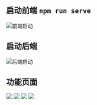 ## 启动前端   `npm run serve`

![前端启动](fuction_show/WX20230314-214003%402x.png)

## 启动后端
![后端启动](fuction_show/WX20230314-214225%402x.png)

## 功能页面

![](fuction_show/WX20230314-214338@2x.png)
![](fuction_show/WX20230314-214356@2x.png)
![](fuction_show/WX20230314-214441@2x.png)
![](fuction_show/WX20230314-214421@2x.png)




